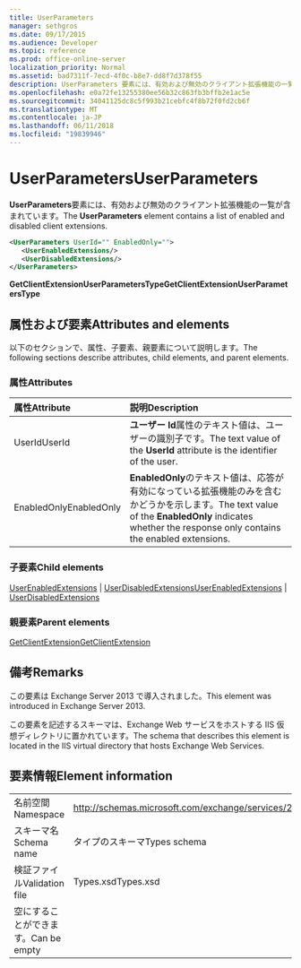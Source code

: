 ```yaml
---
title: UserParameters
manager: sethgros
ms.date: 09/17/2015
ms.audience: Developer
ms.topic: reference
ms.prod: office-online-server
localization_priority: Normal
ms.assetid: bad7311f-7ecd-4f0c-b8e7-dd8f7d378f55
description: UserParameters 要素には、有効および無効のクライアント拡張機能の一覧が含まれています。
ms.openlocfilehash: e0a72fe13255380ee56b32c863fb3bffb2e1ac5e
ms.sourcegitcommit: 34041125dc8c5f993b21cebfc4f8b72f0fd2cb6f
ms.translationtype: MT
ms.contentlocale: ja-JP
ms.lasthandoff: 06/11/2018
ms.locfileid: "19839946"
---
```

# <a name="userparameters"></a><span data-ttu-id="6448f-103">UserParameters</span><span class="sxs-lookup"><span data-stu-id="6448f-103">UserParameters</span></span>

<span data-ttu-id="6448f-104">**UserParameters**要素には、有効および無効のクライアント拡張機能の一覧が含まれています。</span><span class="sxs-lookup"><span data-stu-id="6448f-104">The **UserParameters** element contains a list of enabled and disabled client extensions.</span></span> 
  
```XML
<UserParameters UserId="" EnabledOnly="">
   <UserEnabledExtensions/>
   <UserDisabledExtensions/>
</UserParameters>
```

 <span data-ttu-id="6448f-105">**GetClientExtensionUserParametersType**</span><span class="sxs-lookup"><span data-stu-id="6448f-105">**GetClientExtensionUserParametersType**</span></span>
## <a name="attributes-and-elements"></a><span data-ttu-id="6448f-106">属性および要素</span><span class="sxs-lookup"><span data-stu-id="6448f-106">Attributes and elements</span></span>

<span data-ttu-id="6448f-107">以下のセクションで、属性、子要素、親要素について説明します。</span><span class="sxs-lookup"><span data-stu-id="6448f-107">The following sections describe attributes, child elements, and parent elements.</span></span>
  
### <a name="attributes"></a><span data-ttu-id="6448f-108">属性</span><span class="sxs-lookup"><span data-stu-id="6448f-108">Attributes</span></span>

|<span data-ttu-id="6448f-109">**属性**</span><span class="sxs-lookup"><span data-stu-id="6448f-109">**Attribute**</span></span>|<span data-ttu-id="6448f-110">**説明**</span><span class="sxs-lookup"><span data-stu-id="6448f-110">**Description**</span></span>|
|:-----|:-----|
|<span data-ttu-id="6448f-111">UserId</span><span class="sxs-lookup"><span data-stu-id="6448f-111">UserId</span></span>  <br/> |<span data-ttu-id="6448f-112">**ユーザー Id**属性のテキスト値は、ユーザーの識別子です。</span><span class="sxs-lookup"><span data-stu-id="6448f-112">The text value of the **UserId** attribute is the identifier of the user.</span></span>  <br/> |
|<span data-ttu-id="6448f-113">EnabledOnly</span><span class="sxs-lookup"><span data-stu-id="6448f-113">EnabledOnly</span></span>  <br/> |<span data-ttu-id="6448f-114">**EnabledOnly**のテキスト値は、応答が有効になっている拡張機能のみを含むかどうかを示します。</span><span class="sxs-lookup"><span data-stu-id="6448f-114">The text value of the **EnabledOnly** indicates whether the response only contains the enabled extensions.</span></span>  <br/> |
   
### <a name="child-elements"></a><span data-ttu-id="6448f-115">子要素</span><span class="sxs-lookup"><span data-stu-id="6448f-115">Child elements</span></span>

<span data-ttu-id="6448f-116">[UserEnabledExtensions](userenabledextensions.md) | [UserDisabledExtensions](userdisabledextensions.md)</span><span class="sxs-lookup"><span data-stu-id="6448f-116">[UserEnabledExtensions](userenabledextensions.md) | [UserDisabledExtensions](userdisabledextensions.md)</span></span>
  
### <a name="parent-elements"></a><span data-ttu-id="6448f-117">親要素</span><span class="sxs-lookup"><span data-stu-id="6448f-117">Parent elements</span></span>

[<span data-ttu-id="6448f-118">GetClientExtension</span><span class="sxs-lookup"><span data-stu-id="6448f-118">GetClientExtension</span></span>](getclientextension.md)
  
## <a name="remarks"></a><span data-ttu-id="6448f-119">備考</span><span class="sxs-lookup"><span data-stu-id="6448f-119">Remarks</span></span>

<span data-ttu-id="6448f-120">この要素は Exchange Server 2013 で導入されました。</span><span class="sxs-lookup"><span data-stu-id="6448f-120">This element was introduced in Exchange Server 2013.</span></span>
  
<span data-ttu-id="6448f-121">この要素を記述するスキーマは、Exchange Web サービスをホストする IIS 仮想ディレクトリに置かれています。</span><span class="sxs-lookup"><span data-stu-id="6448f-121">The schema that describes this element is located in the IIS virtual directory that hosts Exchange Web Services.</span></span>
  
## <a name="element-information"></a><span data-ttu-id="6448f-122">要素情報</span><span class="sxs-lookup"><span data-stu-id="6448f-122">Element information</span></span>

|||
|:-----|:-----|
|<span data-ttu-id="6448f-123">名前空間</span><span class="sxs-lookup"><span data-stu-id="6448f-123">Namespace</span></span>  <br/> |http://schemas.microsoft.com/exchange/services/2006/types  <br/> |
|<span data-ttu-id="6448f-124">スキーマ名</span><span class="sxs-lookup"><span data-stu-id="6448f-124">Schema name</span></span>  <br/> |<span data-ttu-id="6448f-125">タイプのスキーマ</span><span class="sxs-lookup"><span data-stu-id="6448f-125">Types schema</span></span>  <br/> |
|<span data-ttu-id="6448f-126">検証ファイル</span><span class="sxs-lookup"><span data-stu-id="6448f-126">Validation file</span></span>  <br/> |<span data-ttu-id="6448f-127">Types.xsd</span><span class="sxs-lookup"><span data-stu-id="6448f-127">Types.xsd</span></span>  <br/> |
|<span data-ttu-id="6448f-128">空にすることができます。</span><span class="sxs-lookup"><span data-stu-id="6448f-128">Can be empty</span></span>  <br/> ||
   

